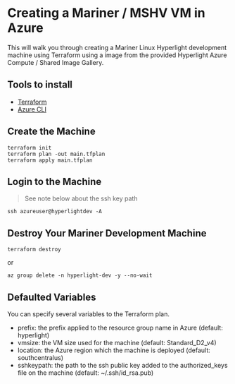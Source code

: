 # Creating a Mariner / MSHV VM in Azure

This will walk you through creating a Mariner Linux Hyperlight development machine using Terraform using a image from the provided Hyperlight Azure Compute / Shared Image Gallery.

## Tools to install

- [Terraform](https://developer.hashicorp.com/terraform/tutorials/aws-get-started/install-cli)
- [Azure CLI](https://learn.microsoft.com/en-us/cli/azure/install-azure-cli)

## Create the Machine

```shell
terraform init
terraform plan -out main.tfplan
terraform apply main.tfplan
```

## Login to the Machine

> See note below about the ssh key path

```shell
ssh azureuser@hyperlightdev -A
```

## Destroy Your Mariner Development Machine

```shell
terraform destroy
```

or

```shell
az group delete -n hyperlight-dev -y --no-wait
```

## Defaulted Variables

You can specify several variables to the Terraform plan.

- prefix: the prefix applied to the resource group name in Azure (default: hyperlight)
- vmsize: the VM size used for the machine (default: Standard_D2_v4)
- location: the Azure region which the machine is deployed (default: southcentralus)
- sshkeypath: the path to the ssh public key added to the authorized_keys file on the machine (default: ~/.ssh/id_rsa.pub)

